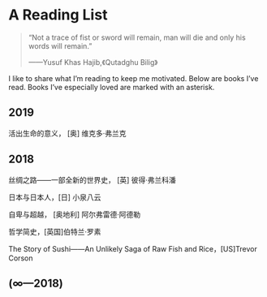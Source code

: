 
# A Reading List

> “Not a trace of fist or sword will remain, man will die and only his words will remain.”
>
>  ——Yusuf Khas Hajib,《Qutadghu Bilig》



I like to share what I’m reading to keep me motivated. Below are books I’ve read. Books I’ve especially loved are marked with an asterisk.

## 2019

活出生命的意义， [奥] 维克多·弗兰克



## **2018**

丝绸之路——一部全新的世界史， [英] 彼得·弗兰科潘

日本与日本人，[日] 小泉八云

自卑与超越， [奥地利] 阿尔弗雷德·阿德勒

哲学简史，[英国]伯特兰·罗素

The Story of Sushi——An Unlikely Saga of Raw Fish and Rice，[US]Trevor Corson



## **(∞—2018)**

